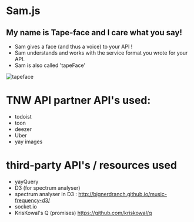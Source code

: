 # Sam.js
## My name is Tape-face and I care what you say!
* Sam gives a face (and thus a voice) to your API !
* Sam understands and works with the service format you wrote for your API.
* Sam is also called 'tapeFace'

![tapeface](http://cdn.shopify.com/s/files/1/0429/4769/products/Single-Video-Tape_90dfe644-50d9-4d44-b17e-0bd589c6b473.jpg?v=1443625755 "tapeface")

# TNW API partner API's used:

* todoist
* toon
* deezer
* Uber
* yay images

# third-party API's / resources used

* yayQuery
* D3 (for spectrum analyser)
* spectrum analyser in D3 : http://bignerdranch.github.io/music-frequency-d3/
* socket.io
* KrisKowal's Q (promises) https://github.com/kriskowal/q

